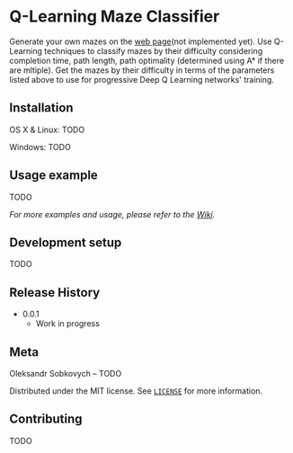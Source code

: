 # Q-Learning Maze Classifier

Generate your own mazes on the [web page](web_page_link)(not implemented yet). Use Q-Learning techniques to classify mazes by their difficulty considering completion time, path length, path optimality (determined using A* if there are mltiple). Get the mazes by their difficulty in terms of the parameters listed above to use for progressive Deep Q Learning networks' training.

## Installation

OS X & Linux:
TODO

Windows:
TODO

## Usage example

TODO

_For more examples and usage, please refer to the [Wiki][wiki]._

## Development setup

TODO

## Release History

* 0.0.1
    * Work in progress

## Meta

Oleksandr Sobkovych – TODO

Distributed under the MIT license. See [``LICENSE``][license_link] for more information.

## Contributing

TODO

<!-- Markdown link & img dfn's -->
[license_link]: https://github.com/Alex-quickcoder/Homeworks-CS1_term2-/blob/master/LICENSE
[web_page_link]: https://github.com/Alex-quickcoder/Homeworks-CS1_term2-/wiki
[wiki]: https://github.com/Alex-quickcoder/Homeworks-CS1_term2-/wiki
